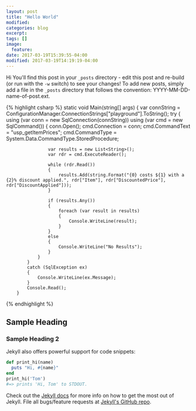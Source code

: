 ```yaml
---
layout: post
title: "Hello World"
modified:
categories: blog
excerpt:
tags: []
image:
  feature:
date: 2017-03-19T15:39:55-04:00
modified: 2017-03-19T14:19:19-04:00
---
```


Hi You'll find this post in your `_posts` directory - edit this post and re-build (or run with the `-w` switch) to see your changes!
To add new posts, simply add a file in the `_posts` directory that follows the convention: YYYY-MM-DD-name-of-post.ext.

{% highlight csharp %}
static void Main(string[] args)
        {
            var connString = ConfigurationManager.ConnectionStrings["playground"].ToString();
            try
            {
                using (var conn = new SqlConnection(connString))
                using (var cmd = new SqlCommand())
                {
                    conn.Open();
                    cmd.Connection = conn;
                    cmd.CommandText = "usp_getItemPrices";
                    cmd.CommandType = System.Data.CommandType.StoredProcedure;

                    var results = new List<String>();
                    var rdr = cmd.ExecuteReader();

                    while (rdr.Read())
                    {
                        results.Add(string.Format("{0} costs ${1} with a {2}% discount applied.", rdr["Item"], rdr["DiscountedPrice"], rdr["DiscountApplied"]));
                    }

                    if (results.Any())
                    {
                        foreach (var result in results)
                        {
                            Console.WriteLine(result);
                        }
                    }
                    else
                    {
                        Console.WriteLine("No Results");
                    }
                }
            }
            catch (SqlException ex)
            {
                Console.WriteLine(ex.Message);
            }
            Console.Read();
        }
{% endhighlight %}

## Sample Heading

### Sample Heading 2

Jekyll also offers powerful support for code snippets:

```ruby
def print_hi(name)
  puts "Hi, #{name}"
end
print_hi('Tom')
#=> prints 'Hi, Tom' to STDOUT.
```

Check out the [Jekyll docs][jekyll] for more info on how to get the most out of Jekyll. File all bugs/feature requests at [Jekyll's GitHub repo][jekyll-gh].

[jekyll-gh]: https://github.com/jekyll/jekyll
[jekyll]:    http://jekyllrb.com
